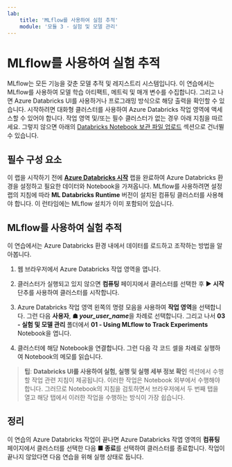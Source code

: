 ```yaml
---
lab:
    title: 'MLflow를 사용하여 실험 추적'
    module: '모듈 3 - 실험 및 모델 관리'
---
```


# MLflow를 사용하여 실험 추적

MLflow는 모든 기능을 갖춘 모델 추적 및 레지스트리 시스템입니다.  이 연습에서는 MLflow를 사용하여 모델 학습 아티팩트, 메트릭 및 매개 변수를 수집합니다.  그리고 나면 Azure Databricks UI를 사용하거나 프로그래밍 방식으로 해당 출력을 확인할 수 있습니다. 시작하려면 대화형 클러스터를 사용하여 Azure Databricks 작업 영역에 액세스할 수 있어야 합니다. 작업 영역 및/또는 필수 클러스터가 없는 경우 아래 지침을 따르세요. 그렇지 않으면 아래의 [Databricks Notebook 보관 파일 업로드](#Upload-the-Databricks-notebook-archive) 섹션으로 건너뛸 수 있습니다.

## 필수 구성 요소

이 랩을 시작하기 전에 [**Azure Databricks 시작**](Instructions/Labs/01a-introduction-to-azure-databricks.md) 랩을 완료하여 Azure Databricks 환경을 설정하고 필요한 데이터와 Notebook을 가져옵니다. MLflow를 사용하려면 설정 랩의 지침에 따라 **ML Databricks Runtime** 버전이 설치된 컴퓨팅 클러스터를 사용해야 합니다. 이 런타임에는 MLflow 설치가 이미 포함되어 있습니다.

## MLflow를 사용하여 실험 추적

이 연습에서는 Azure Databricks 환경 내에서 데이터를 로드하고 조작하는 방법을 알아봅니다.

1. 웹 브라우저에서 Azure Databricks 작업 영역을 엽니다.

1. 클러스터가 실행되고 있지 않으면 **컴퓨팅** 페이지에서 클러스터를 선택한 후 **&#9654; 시작** 단추를 사용하여 클러스터를 시작합니다.

1. Azure Databricks 작업 영역 왼쪽의 명령 모음을 사용하여 **작업 영역**을 선택합니다. 그런 다음 **사용자**, **&#9751; *your_user_name***을 차례로 선택합니다. 그리고 나서 **03 - 실험 및 모델 관리** 폴더에서 **01 - Using MLflow to Track Experiments** Notebook을 엽니다.

1. 클러스터에 해당 Notebook을 연결합니다. 그런 다음 각 코드 셀을 차례로 실행하여 Notebook의 메모를 읽습니다.

> **팁**: **Databricks UI를 사용하여 실험, 실행 및 실행 세부 정보 확인** 섹션에서 수행할 작업 관련 지침이 제공됩니다. 이러한 작업은 Notebook 외부에서 수행해야 합니다.  그러므로 Notebook의 지침을 검토하면서 브라우저에서 두 번째 탭을 열고 해당 탭에서 이러한 작업을 수행하는 방식이 가장 쉽습니다.

## 정리

이 연습의 Azure Databricks 작업이 끝나면 Azure Databricks 작엽 영역의 **컴퓨팅** 페이지에서 클러스터를 선택한 다음 **&#9632; 종료**를 선택하여 클러스터를 종료합니다. 작업이 끝나지 않았다면 다음 연습을 위해 실행 상태로 둡니다.
